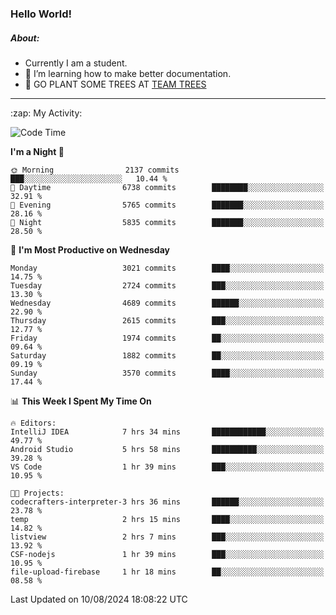 ### Hello World!

##### About:
- Currently I am a student.
- 🌱 I’m learning how to make better documentation.
- 🌱 GO PLANT SOME TREES AT [TEAM TREES](https://teamtrees.org/)

---
  <summary>:zap: My Activity:</summary>
  
<!--START_SECTION:waka-->
![Code Time](http://img.shields.io/badge/Code%20Time-1%2C402%20hrs%203%20mins-blue)

**I'm a Night 🦉** 

```text
🌞 Morning                2137 commits        ███░░░░░░░░░░░░░░░░░░░░░░   10.44 % 
🌆 Daytime                6738 commits        ████████░░░░░░░░░░░░░░░░░   32.91 % 
🌃 Evening                5765 commits        ███████░░░░░░░░░░░░░░░░░░   28.16 % 
🌙 Night                  5835 commits        ███████░░░░░░░░░░░░░░░░░░   28.50 % 
```
📅 **I'm Most Productive on Wednesday** 

```text
Monday                   3021 commits        ████░░░░░░░░░░░░░░░░░░░░░   14.75 % 
Tuesday                  2724 commits        ███░░░░░░░░░░░░░░░░░░░░░░   13.30 % 
Wednesday                4689 commits        ██████░░░░░░░░░░░░░░░░░░░   22.90 % 
Thursday                 2615 commits        ███░░░░░░░░░░░░░░░░░░░░░░   12.77 % 
Friday                   1974 commits        ██░░░░░░░░░░░░░░░░░░░░░░░   09.64 % 
Saturday                 1882 commits        ██░░░░░░░░░░░░░░░░░░░░░░░   09.19 % 
Sunday                   3570 commits        ████░░░░░░░░░░░░░░░░░░░░░   17.44 % 
```


📊 **This Week I Spent My Time On** 

```text
🔥 Editors: 
IntelliJ IDEA            7 hrs 34 mins       ████████████░░░░░░░░░░░░░   49.77 % 
Android Studio           5 hrs 58 mins       ██████████░░░░░░░░░░░░░░░   39.28 % 
VS Code                  1 hr 39 mins        ███░░░░░░░░░░░░░░░░░░░░░░   10.95 % 

🐱‍💻 Projects: 
codecrafters-interpreter-3 hrs 36 mins       ██████░░░░░░░░░░░░░░░░░░░   23.78 % 
temp                     2 hrs 15 mins       ████░░░░░░░░░░░░░░░░░░░░░   14.82 % 
listview                 2 hrs 7 mins        ███░░░░░░░░░░░░░░░░░░░░░░   13.92 % 
CSF-nodejs               1 hr 39 mins        ███░░░░░░░░░░░░░░░░░░░░░░   10.95 % 
file-upload-firebase     1 hr 18 mins        ██░░░░░░░░░░░░░░░░░░░░░░░   08.58 % 
```


 Last Updated on 10/08/2024 18:08:22 UTC
<!--END_SECTION:waka-->
